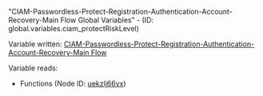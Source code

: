 "CIAM-Passwordless-Protect-Registration-Authentication-Account-Recovery-Main Flow Global Variables" - (ID: global.variables.ciam_protectRiskLevel)

Variable written:
[CIAM-Passwordless-Protect-Registration-Authentication-Account-Recovery-Main Flow](../index.md#Variables)

Variable reads:
* Functions (Node ID: [uekzlj66vx](../nodes/uekzlj66vx.md))
